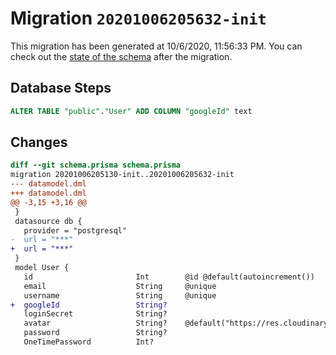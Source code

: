 # Migration `20201006205632-init`

This migration has been generated at 10/6/2020, 11:56:33 PM.
You can check out the [state of the schema](./schema.prisma) after the migration.

## Database Steps

```sql
ALTER TABLE "public"."User" ADD COLUMN "googleId" text   
```

## Changes

```diff
diff --git schema.prisma schema.prisma
migration 20201006205130-init..20201006205632-init
--- datamodel.dml
+++ datamodel.dml
@@ -3,15 +3,16 @@
 }
 datasource db {
   provider = "postgresql"
-  url = "***"
+  url = "***"
 }
 model User {
   id                       Int        @id @default(autoincrement())
   email                    String     @unique
   username                 String     @unique
+  googleId                 String?
   loginSecret              String?
   avatar                   String?    @default("https://res.cloudinary.com/iib-webdevs/image/upload/v1601031013/DontDeleteMe/pngtree-businessman-user-avatar-free-vector-png-image_1538405.jpg")
   password                 String?
   OneTimePassword          Int?
```


